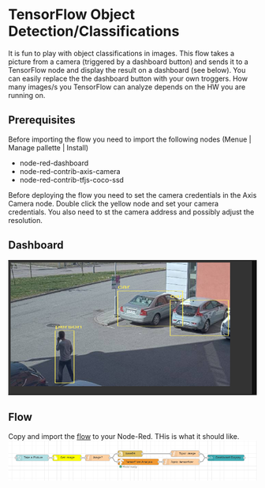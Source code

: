 # TensorFlow Object Detection/Classifications 
It is fun to play with object classifications in images.  This flow takes a picture from a camera (triggered by a dashboard button) and sends it to a TensorFlow node and display the result on a dashboard (see below).
You can easily replace the the dashboard button with your own troggers.  How many images/s you TensorFlow can analyze depends on the HW you are running on.

## Prerequisites
Before importing the flow you need to import the following nodes (Menue | Manage pallette | Install)
- node-red-dashboard
- node-red-contrib-axis-camera
- node-red-contrib-tfjs-coco-ssd

Before deploying the flow you need to set the camera credentials in the Axis Camera node. Double click the yellow node and set your camera credentials.
You also need to st the camera address and possibly adjust the resolution.

## Dashboard
![Dashboard](pictures/dashboard.PNG)

## Flow
Copy and import the [flow](https://github.com/aintegration/flows/blob/master/tensorflow_object_detection/flow.json) to your Node-Red.  THis is what it should like.
![Flow](pictures/flow.PNG)
